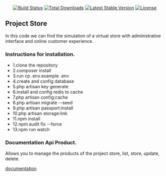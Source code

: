 <p align="center">
<a href="https://travis-ci.org/laravel/framework"><img src="https://travis-ci.org/laravel/framework.svg" alt="Build Status"></a>
<a href="https://packagist.org/packages/laravel/framework"><img src="https://poser.pugx.org/laravel/framework/d/total.svg" alt="Total Downloads"></a>
<a href="https://packagist.org/packages/laravel/framework"><img src="https://poser.pugx.org/laravel/framework/v/stable.svg" alt="Latest Stable Version"></a>
<a href="https://packagist.org/packages/laravel/framework"><img src="https://poser.pugx.org/laravel/framework/license.svg" alt="License"></a>
</p>

## Project Store

In this code we can find the simulation of a virtual store with administrative interface and online customer experience.

### Instructions for installation.

<ul>
<li>1.clone the repository</li>
<li>2.composer install</li>
<li>3.run cp .env.example .env</li>
<li>4.create and config database</li>
<li>5.php artisan key generate</li>
<li>6.install and config redis to cache</li>
<li>7.php artisan config:cache</li>
<li>8.php artisan migrate --seed</li>
<li>9.php artisan passport:install</li>
<li>10.php artisan storage:link</li>
<li>11.npm install</li>
<li>12.npm audit fix --force</li>
<li>13.npm run watch</li>
</ul>

### Documentation Api Product.

Allows you to manage the products of the project store, list, store, update, delete.

[documentation](https://isebasi.stoplight.io/docs/retp2p/reference/Products-Manager.v1.yaml/paths/api~1products~1%7Bid%7D/get)
